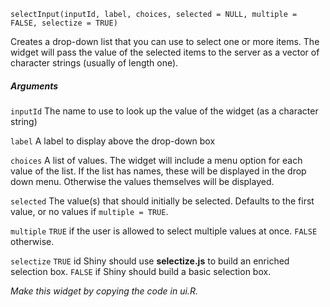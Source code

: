 
    selectInput(inputId, label, choices, selected = NULL, multiple = FALSE, selectize = TRUE)

    
Creates a drop-down list that you can use to select one or more items. The widget will pass the value of the selected items to the server as a vector of character strings (usually of length one).

##### Arguments

`inputId` 
The name to use to look up the value of the widget (as a character string)

`label` 
A label to display above the drop-down box

`choices` 
A list of values. The widget will include a menu option for each value of the list. If the list has names, these will be displayed in the drop down menu. Otherwise the values themselves will be displayed. 

`selected`
The value(s) that should initially be selected. Defaults to the first value, or no values if `multiple = TRUE`.

`multiple`
`TRUE` if the user is allowed to select multiple values at once. `FALSE` otherwise.

`selectize`
`TRUE` id Shiny should use **selectize.js** to build an enriched selection box. `FALSE` if Shiny should build a basic selection box.

_Make this widget by copying the code in ui.R._
